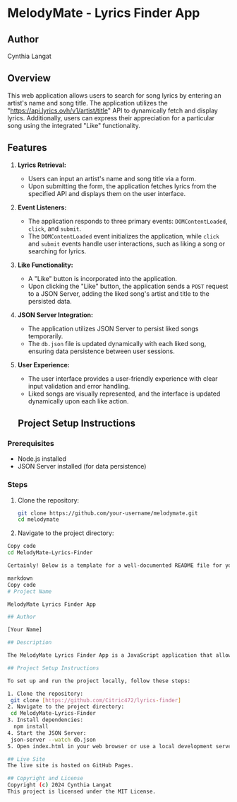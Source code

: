 # MelodyMate - Lyrics Finder App

## Author
Cynthia Langat
## Overview

This web application allows users to search for song lyrics by entering an artist's name and song title. The application utilizes the "https://api.lyrics.ovh/v1/artist/title" API to dynamically fetch and display lyrics. Additionally, users can express their appreciation for a particular song using the integrated "Like" functionality.

## Features

1. **Lyrics Retrieval:**
   - Users can input an artist's name and song title via a form.
   - Upon submitting the form, the application fetches lyrics from the specified API and displays them on the user interface.

2. **Event Listeners:**
   - The application responds to three primary events: `DOMContentLoaded`, `click`, and `submit`.
   - The `DOMContentLoaded` event initializes the application, while `click` and `submit` events handle user interactions, such as liking a song or searching for lyrics.

3. **Like Functionality:**
   - A "Like" button is incorporated into the application.
   - Upon clicking the "Like" button, the application sends a `POST` request to a JSON Server, adding the liked song's artist and title to the persisted data.

4. **JSON Server Integration:**
   - The application utilizes JSON Server to persist liked songs temporarily.
   - The `db.json` file is updated dynamically with each liked song, ensuring data persistence between user sessions.

5. **User Experience:**
   - The user interface provides a user-friendly experience with clear input validation and error handling.
   - Liked songs are visually represented, and the interface is updated dynamically upon each like action.

   ## Project Setup Instructions

### Prerequisites
- Node.js installed
- JSON Server installed (for data persistence)

### Steps
1. Clone the repository:
   ```bash
   git clone https://github.com/your-username/melodymate.git
   cd melodymate
2. Navigate to the project directory:

  ```bash
  Copy code
  cd MelodyMate-Lyrics-Finder

Certainly! Below is a template for a well-documented README file for your GitHub project. Feel free to customize it according to your specific project details:

markdown
Copy code
# Project Name

MelodyMate Lyrics Finder App

## Author

[Your Name]

## Description

The MelodyMate Lyrics Finder App is a JavaScript application that allows users to search for song lyrics by providing the artist name and song title. The application fetches data from the [Lyrics.ovh API](https://api.lyrics.ovh/v1/) to provide accurate and up-to-date lyrics. Users can also like their favorite songs, and the liked songs are stored in a `db.json` file using JSON Server.

## Project Setup Instructions

To set up and run the project locally, follow these steps:

1. Clone the repository:
   git clone [https://github.com/Citric472/lyrics-finder]
2. Navigate to the project directory:
   cd MelodyMate-Lyrics-Finder
3. Install dependencies:
    npm install
4. Start the JSON Server:
   json-server --watch db.json
5. Open index.html in your web browser or use a local development server to view the application.

## Live Site
The live site is hosted on GitHub Pages. 

## Copyright and License
Copyright (c) 2024 Cynthia Langat
This project is licensed under the MIT License.